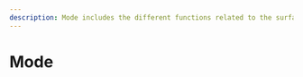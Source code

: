 ```yaml
---
description: Mode includes the different functions related to the surfaces and wireframe.
---
```


# Mode

